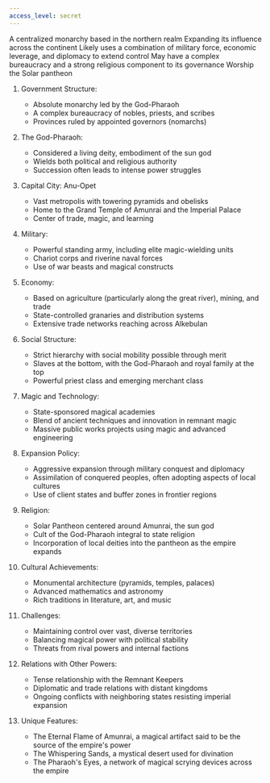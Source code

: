 ```yaml
---
access_level: secret
---
```


A centralized monarchy based in the northern realm
Expanding its influence across the continent
Likely uses a combination of military force, economic leverage, and diplomacy to extend control
May have a complex bureaucracy and a strong religious component to its governance
Worship the Solar pantheon

1. Government Structure:
   - Absolute monarchy led by the God-Pharaoh
   - A complex bureaucracy of nobles, priests, and scribes
   - Provinces ruled by appointed governors (nomarchs)

2. The God-Pharaoh:
   - Considered a living deity, embodiment of the sun god
   - Wields both political and religious authority
   - Succession often leads to intense power struggles

3. Capital City: Anu-Opet
   - Vast metropolis with towering pyramids and obelisks
   - Home to the Grand Temple of Amunrai and the Imperial Palace
   - Center of trade, magic, and learning

4. Military:
   - Powerful standing army, including elite magic-wielding units
   - Chariot corps and riverine naval forces
   - Use of war beasts and magical constructs

5. Economy:
   - Based on agriculture (particularly along the great river), mining, and trade
   - State-controlled granaries and distribution systems
   - Extensive trade networks reaching across Alkebulan

6. Social Structure:
   - Strict hierarchy with social mobility possible through merit
   - Slaves at the bottom, with the God-Pharaoh and royal family at the top
   - Powerful priest class and emerging merchant class

7. Magic and Technology:
   - State-sponsored magical academies
   - Blend of ancient techniques and innovation in remnant magic
   - Massive public works projects using magic and advanced engineering

8. Expansion Policy:
   - Aggressive expansion through military conquest and diplomacy
   - Assimilation of conquered peoples, often adopting aspects of local cultures
   - Use of client states and buffer zones in frontier regions

9. Religion:
   - Solar Pantheon centered around Amunrai, the sun god
   - Cult of the God-Pharaoh integral to state religion
   - Incorporation of local deities into the pantheon as the empire expands

10. Cultural Achievements:
    - Monumental architecture (pyramids, temples, palaces)
    - Advanced mathematics and astronomy
    - Rich traditions in literature, art, and music

11. Challenges:
    - Maintaining control over vast, diverse territories
    - Balancing magical power with political stability
    - Threats from rival powers and internal factions

12. Relations with Other Powers:
    - Tense relationship with the Remnant Keepers
    - Diplomatic and trade relations with distant kingdoms
    - Ongoing conflicts with neighboring states resisting imperial expansion

13. Unique Features:
    - The Eternal Flame of Amunrai, a magical artifact said to be the source of the empire's power
    - The Whispering Sands, a mystical desert used for divination
    - The Pharaoh's Eyes, a network of magical scrying devices across the empire